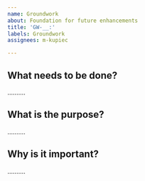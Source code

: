 ```yaml
---
name: Groundwork
about: Foundation for future enhancements
title: 'GW-__:'
labels: Groundwork
assignees: m-kupiec

---
```


## What needs to be done?

..........

## What is the purpose?

..........

## Why is it important?

..........
